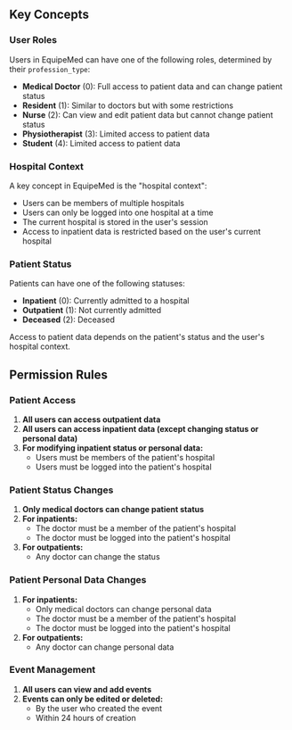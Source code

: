 ## Key Concepts

### User Roles

Users in EquipeMed can have one of the following roles, determined by their `profession_type`:

- **Medical Doctor** (0): Full access to patient data and can change patient status
- **Resident** (1): Similar to doctors but with some restrictions
- **Nurse** (2): Can view and edit patient data but cannot change patient status
- **Physiotherapist** (3): Limited access to patient data
- **Student** (4): Limited access to patient data

### Hospital Context

A key concept in EquipeMed is the "hospital context":

- Users can be members of multiple hospitals
- Users can only be logged into one hospital at a time
- The current hospital is stored in the user's session
- Access to inpatient data is restricted based on the user's current hospital

### Patient Status

Patients can have one of the following statuses:

- **Inpatient** (0): Currently admitted to a hospital
- **Outpatient** (1): Not currently admitted
- **Deceased** (2): Deceased

Access to patient data depends on the patient's status and the user's hospital context.

## Permission Rules

### Patient Access

1. **All users can access outpatient data**
2. **All users can access inpatient data (except changing status or personal data)**
3. **For modifying inpatient status or personal data:**
   - Users must be members of the patient's hospital
   - Users must be logged into the patient's hospital

### Patient Status Changes

1. **Only medical doctors can change patient status**
2. **For inpatients:**
   - The doctor must be a member of the patient's hospital
   - The doctor must be logged into the patient's hospital
3. **For outpatients:**
   - Any doctor can change the status

### Patient Personal Data Changes

1. **For inpatients:**
   - Only medical doctors can change personal data
   - The doctor must be a member of the patient's hospital
   - The doctor must be logged into the patient's hospital
2. **For outpatients:**
   - Any doctor can change personal data

### Event Management

1. **All users can view and add events**
2. **Events can only be edited or deleted:**
   - By the user who created the event
   - Within 24 hours of creation
